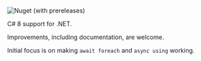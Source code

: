 ![Nuget (with prereleases)](https://img.shields.io/nuget/vpre/TerWoord.CSharp8Support.svg)

C# 8 support for .NET. 

Improvements, including documentation, are welcome.

Initial focus is on making `await foreach` and `async using` working.
